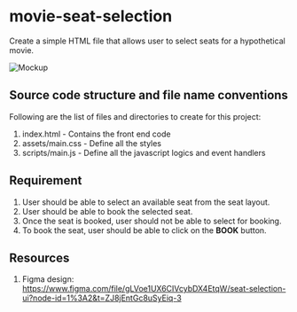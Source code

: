 # movie-seat-selection
Create a simple HTML file that allows user to select seats for a hypothetical movie.

![Mockup](https://res.cloudinary.com/do8ksgdgc/image/upload/v1670036229/mockup_x412df.png "UI Example")

## Source code structure and file name conventions
Following are the list of files and directories to create for this project:
1. index.html - Contains the front end code
2. assets/main.css - Define all the styles
3. scripts/main.js - Define all the javascript logics and event handlers

## Requirement
1. User should be able to select an available seat from the seat layout.
2. User should be able to book the selected seat.
3. Once the seat is booked, user should not be able to select for booking.
4. To book the seat, user should be able to click on the **BOOK** button.

## Resources
1. Figma design: https://www.figma.com/file/gLVoe1UX6CIVcybDX4EtqW/seat-selection-ui?node-id=1%3A2&t=ZJ8jEntGc8uSyEiq-3
